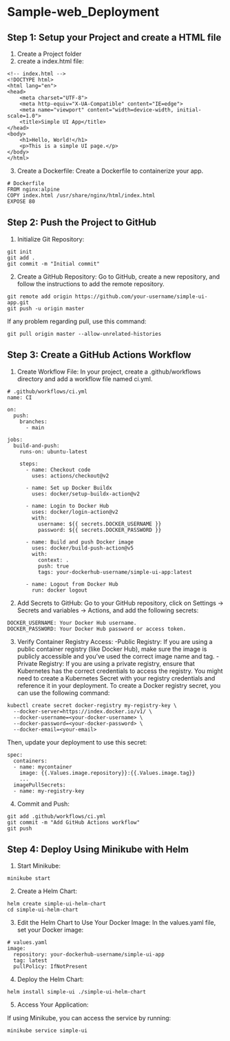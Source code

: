 # Sample-web_Deployment
## Step 1: Setup your Project and create a HTML file
1. Create a Project folder
2. create a index.html file:
```
<!-- index.html -->
<!DOCTYPE html>
<html lang="en">
<head>
    <meta charset="UTF-8">
    <meta http-equiv="X-UA-Compatible" content="IE=edge">
    <meta name="viewport" content="width=device-width, initial-scale=1.0">
    <title>Simple UI App</title>
</head>
<body>
    <h1>Hello, World!</h1>
    <p>This is a simple UI page.</p>
</body>
</html>
```
3. Create a Dockerfile: Create a Dockerfile to containerize your app.
```
# Dockerfile
FROM nginx:alpine
COPY index.html /usr/share/nginx/html/index.html
EXPOSE 80
```
## Step 2: Push the Project to GitHub
1. Initialize Git Repository:
```
git init
git add .
git commit -m "Initial commit"
```
2. Create a GitHub Repository:
Go to GitHub, create a new repository, and follow the instructions to add the remote repository.
```
git remote add origin https://github.com/your-username/simple-ui-app.git
git push -u origin master
```
If any problem regarding pull, use this command:
```
git pull origin master --allow-unrelated-histories
```
## Step 3: Create a GitHub Actions Workflow
1. Create Workflow File: In your project, create a .github/workflows directory and add a workflow file named ci.yml.
```
# .github/workflows/ci.yml
name: CI

on:
  push:
    branches:
      - main

jobs:
  build-and-push:
    runs-on: ubuntu-latest

    steps:
      - name: Checkout code
        uses: actions/checkout@v2

      - name: Set up Docker Buildx
        uses: docker/setup-buildx-action@v2

      - name: Login to Docker Hub
        uses: docker/login-action@v2
        with:
          username: ${{ secrets.DOCKER_USERNAME }}
          password: ${{ secrets.DOCKER_PASSWORD }}

      - name: Build and push Docker image
        uses: docker/build-push-action@v5
        with:
          context: .
          push: true
          tags: your-dockerhub-username/simple-ui-app:latest

      - name: Logout from Docker Hub
        run: docker logout
```
2. Add Secrets to GitHub:
Go to your GitHub repository, click on Settings -> Secrets and variables -> Actions, and add the following secrets:
```
DOCKER_USERNAME: Your Docker Hub username.
DOCKER_PASSWORD: Your Docker Hub password or access token.
```
3. Verify Container Registry Access:
-Public Registry: If you are using a public container registry (like Docker Hub), make sure the image is publicly accessible and you’ve used the correct image name and tag.
-Private Registry: If you are using a private registry, ensure that Kubernetes has the correct credentials to access the registry. You might need to create a Kubernetes Secret with your registry credentials and reference it in your deployment.
To create a Docker registry secret, you can use the following command:
```
kubectl create secret docker-registry my-registry-key \
  --docker-server=https://index.docker.io/v1/ \
  --docker-username=<your-docker-username> \
  --docker-password=<your-docker-password> \
  --docker-email=<your-email>
```
Then, update your deployment to use this secret:
```
spec:
  containers:
  - name: mycontainer
    image: {{.Values.image.repository}}:{{.Values.image.tag}}
    ...
  imagePullSecrets:
  - name: my-registry-key
```
4. Commit and Push:
```
git add .github/workflows/ci.yml
git commit -m "Add GitHub Actions workflow"
git push
```
## Step 4: Deploy Using Minikube with Helm
1. Start Minikube:
```
minikube start
```
2. Create a Helm Chart:
```
helm create simple-ui-helm-chart
cd simple-ui-helm-chart
```
3. Edit the Helm Chart to Use Your Docker Image:
In the values.yaml file, set your Docker image:
```
# values.yaml
image:
  repository: your-dockerhub-username/simple-ui-app
  tag: latest
  pullPolicy: IfNotPresent
```
4. Deploy the Helm Chart:
```
helm install simple-ui ./simple-ui-helm-chart
```
5. Access Your Application:

If using Minikube, you can access the service by running:
```
minikube service simple-ui
```
